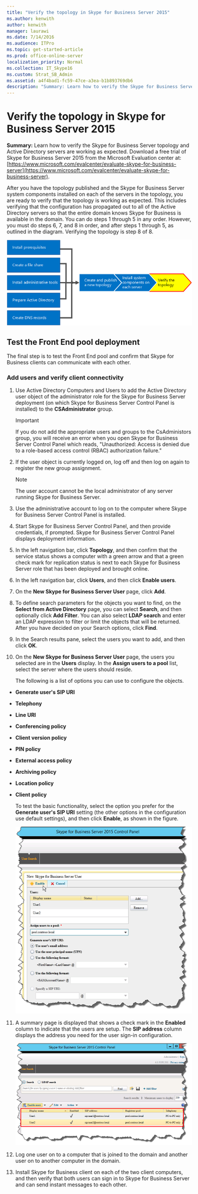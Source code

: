 ```yaml
---
title: "Verify the topology in Skype for Business Server 2015"
ms.author: kenwith
author: kenwith
manager: laurawi
ms.date: 7/14/2016
ms.audience: ITPro
ms.topic: get-started-article
ms.prod: office-online-server
localization_priority: Normal
ms.collection: IT_Skype16
ms.custom: Strat_SB_Admin
ms.assetid: a4f4bad1-fc59-47ce-a3ea-b1b893769db6
description: "Summary: Learn how to verify the Skype for Business Server topology and Active Directory servers are working as expected. Download a free trial of Skype for Business Server 2015 from the Microsoft Evaluation center at: https://www.microsoft.com/evalcenter/evaluate-skype-for-business-server."
---
```


# Verify the topology in Skype for Business Server 2015
 
**Summary:** Learn how to verify the Skype for Business Server topology and Active Directory servers are working as expected. Download a free trial of Skype for Business Server 2015 from the Microsoft Evaluation center at:[https://www.microsoft.com/evalcenter/evaluate-skype-for-business-server](https://www.microsoft.com/evalcenter/evaluate-skype-for-business-server).
  
After you have the topology published and the Skype for Business Server system components installed on each of the servers in the topology, you are ready to verify that the topology is working as expected. This includes verifying that the configuration has propagated out to all of the Active Directory servers so that the entire domain knows Skype for Business is available in the domain. You can do steps 1 through 5 in any order. However, you must do steps 6, 7, and 8 in order, and after steps 1 through 5, as outlined in the diagram. Verifying the topology is step 8 of 8.
  
![Overview diagram.](../../media/c8698b53-1282-4978-a9a6-ca3f7a778f60.png)
  
## Test the Front End pool deployment

The final step is to test the Front End pool and confirm that Skype for Business clients can communicate with each other. 
  
### Add users and verify client connectivity

1. Use Active Directory Computers and Users to add the Active Directory user object of the administrator role for the Skype for Business Server deployment (on which Skype for Business Server Control Panel is installed) to the **CSAdministrator** group.
    
    > [!IMPORTANT]
    > If you do not add the appropriate users and groups to the CsAdministors group, you will receive an error when you open Skype for Business Server Control Panel which reads, "Unauthorized: Access is denied due to a role-based access control (RBAC) authorization failure." 
  
2. If the user object is currently logged on, log off and then log on again to register the new group assignment.
    
    > [!NOTE]
    > The user account cannot be the local administrator of any server running Skype for Business Server. 
  
3. Use the administrative account to log on to the computer where Skype for Business Server Control Panel is installed.
    
4. Start Skype for Business Server Control Panel, and then provide credentials, if prompted. Skype for Business Server Control Panel displays deployment information.
    
5. In the left navigation bar, click **Topology**, and then confirm that the service status shows a computer with a green arrow and that a green check mark for replication status is next to each Skype for Business Server role that has been deployed and brought online. 
    
6. In the left navigation bar, click **Users**, and then click **Enable users**. 
    
7. On the **New Skype for Business Server User** page, click **Add**.
    
8. To define search parameters for the objects you want to find, on the **Select from Active Directory** page, you can select **Search**, and then optionally click **Add Filter**. You can also select **LDAP search** and enter an LDAP expression to filter or limit the objects that will be returned. After you have decided on your Search options, click **Find**.
    
9. In the Search results pane, select the users you want to add, and then click **OK**.
    
10. On the **New Skype for Business Server User** page, the users you selected are in the **Users** display. In the **Assign users to a pool** list, select the server where the users should reside.
    
    The following is a list of options you can use to configure the objects.
    
  - **Generate user's SIP URI**
    
  - **Telephony**
    
  - **Line URI**
    
  - **Conferencing policy**
    
  - **Client version policy**
    
  - **PIN policy**
    
  - **External access policy**
    
  - **Archiving policy**
    
  - **Location policy**
    
  - **Client policy**
    
    To test the basic functionality, select the option you prefer for the **Generate user's SIP URI** setting (the other options in the configuration use default settings), and then click **Enable**, as shown in the figure.
    
     ![Enable users in Control Panel.](../../media/7ee8717d-9a1f-4864-8f45-71071c88878f.png)
  
11. A summary page is displayed that shows a check mark in the **Enabled** column to indicate that the users are setup. The **SIP address** column displays the address you need for the user sign-in configuration.
    
     ![Users added to Skype for Business Server Control Panel.](../../media/8960548a-8d6d-44c5-bc01-6f9fb11b7588.png)
  
12. Log one user on to a computer that is joined to the domain and another user on to another computer in the domain.
    
13. Install Skype for Business client on each of the two client computers, and then verify that both users can sign in to Skype for Business Server and can send instant messages to each other.
    

